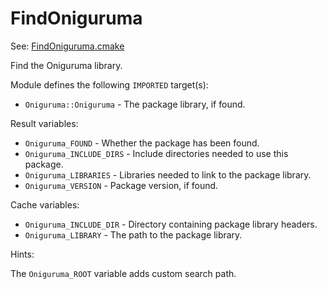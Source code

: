 # FindOniguruma

See: [FindOniguruma.cmake](https://github.com/petk/php-build-system/tree/master/cmake/cmake/modules/FindOniguruma.cmake)

Find the Oniguruma library.

Module defines the following `IMPORTED` target(s):

* `Oniguruma::Oniguruma` - The package library, if found.

Result variables:

* `Oniguruma_FOUND` - Whether the package has been found.
* `Oniguruma_INCLUDE_DIRS` - Include directories needed to use this package.
* `Oniguruma_LIBRARIES` - Libraries needed to link to the package library.
* `Oniguruma_VERSION` - Package version, if found.

Cache variables:

* `Oniguruma_INCLUDE_DIR` - Directory containing package library headers.
* `Oniguruma_LIBRARY` - The path to the package library.

Hints:

The `Oniguruma_ROOT` variable adds custom search path.
